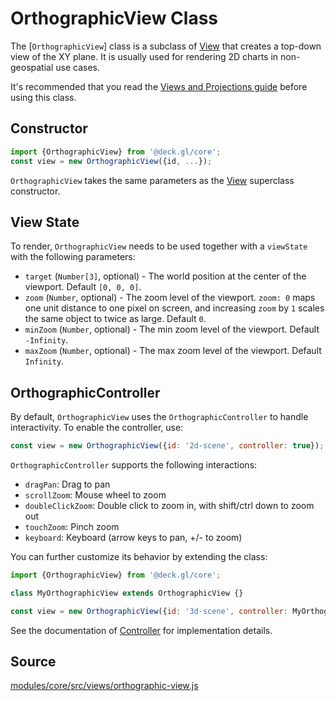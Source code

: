 # OrthographicView Class

The [`OrthographicView`] class is a subclass of [View](/docs/api-reference/view.md) that creates a top-down view of the XY plane. It is usually used for rendering 2D charts in non-geospatial use cases.

It's recommended that you read the [Views and Projections guide](/docs/developer-guide/views.md) before using this class.


## Constructor

```js
import {OrthographicView} from '@deck.gl/core';
const view = new OrthographicView({id, ...});
```

`OrthographicView` takes the same parameters as the [View](/docs/api-reference/view.md) superclass constructor.


## View State

To render, `OrthographicView` needs to be used together with a `viewState` with the following parameters:

* `target` (`Number[3]`, optional) - The world position at the center of the viewport. Default `[0, 0, 0]`.
* `zoom` (`Number`, optional) - The zoom level of the viewport. `zoom: 0` maps one unit distance to one pixel on screen, and increasing `zoom` by `1` scales the same object to twice as large. Default `0`.
* `minZoom` (`Number`, optional) - The min zoom level of the viewport. Default `-Infinity`.
* `maxZoom` (`Number`, optional) - The max zoom level of the viewport. Default `Infinity`.


## OrthographicController

By default, `OrthographicView` uses the `OrthographicController` to handle interactivity. To enable the controller, use:

```js
const view = new OrthographicView({id: '2d-scene', controller: true});
```

`OrthographicController` supports the following interactions:

- `dragPan`: Drag to pan
- `scrollZoom`: Mouse wheel to zoom
- `doubleClickZoom`: Double click to zoom in, with shift/ctrl down to zoom out
- `touchZoom`: Pinch zoom
- `keyboard`: Keyboard (arrow keys to pan, +/- to zoom)

You can further customize its behavior by extending the class:

```js
import {OrthographicView} from '@deck.gl/core';

class MyOrthographicView extends OrthographicView {}

const view = new OrthographicView({id: '3d-scene', controller: MyOrthographicView});
```

See the documentation of [Controller](/docs/api-reference/controller.md) for implementation details.


## Source

[modules/core/src/views/orthographic-view.js](https://github.com/visgl/deck.gl/tree/8.1-release/modules/core/src/views/orthographic-view.js)
